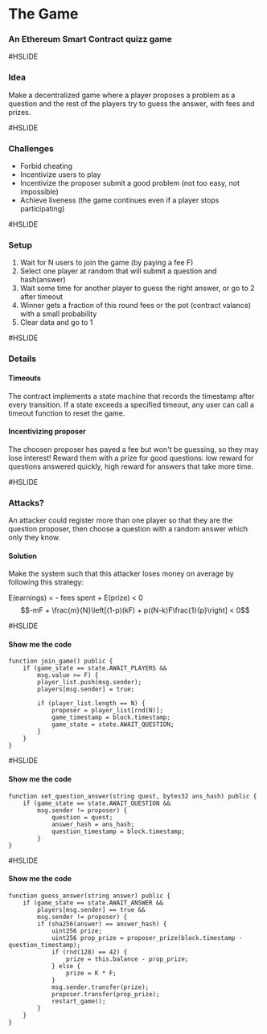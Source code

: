 # The Game
### An Ethereum Smart Contract quizz game

#HSLIDE
### Idea

Make a decentralized game where a player proposes a problem as a question and
the rest of the players try to guess the answer, with fees and prizes.

#HSLIDE
### Challenges

* Forbid cheating
* Incentivize users to play
* Incentivize the proposer submit a good problem (not too easy, not impossible)
* Achieve liveness (the game continues even if a player stops participating)

#HSLIDE
### Setup

1. Wait for N users to join the game (by paying a fee F)
2. Select one player at random that will submit a question and hash(answer)
3. Wait some time for another player to guess the right answer, or go to 2 after timeout
4. Winner gets a fraction of this round fees or the pot (contract valance) with a small probability
5. Clear data and go to 1

#HSLIDE
### Details

#### Timeouts

The contract implements a state machine that records the timestamp after every transition.  If a state exceeds a specified timeout, any user can call a timeout function to reset the game.

#### Incentivizing proposer

The choosen proposer has payed a fee but won't be guessing, so they may lose interest!  Reward them with a prize for good questions: low reward for questions answered quickly, high reward for answers that take more time.

#HSLIDE
### Attacks?

An attacker could register more than one player so that they are the question
proposer, then choose a question with a random answer which only they know.

#### Solution

Make the system such that this attacker loses money on average by following this strategy:

E(earnings) = - fees spent + E(prize) < 0
$$-mF + \frac{m}{N}\left[(1-p)(kF) + p((N-k)F\frac{1}{p}\right] < 0$$

#HSLIDE
#### Show me the code
```
function join_game() public {
    if (game_state == state.AWAIT_PLAYERS &&
        msg.value >= F) {
        player_list.push(msg.sender);
        players[msg.sender] = true;

        if (player_list.length == N) {
            proposer = player_list[rnd(N)];
            game_timestamp = block.timestamp;
            game_state = state.AWAIT_QUESTION;
        }
    }
}
```

#HSLIDE
#### Show me the code
```
function set_question_answer(string quest, bytes32 ans_hash) public {
    if (game_state == state.AWAIT_QUESTION &&
        msg.sender != proposer) {
            question = quest;
            answer_hash = ans_hash;
            question_timestamp = block.timestamp;
        }
}
```

#HSLIDE
#### Show me the code
```
function guess_answer(string answer) public {
    if (game_state == state.AWAIT_ANSWER &&
        players[msg.sender] == true &&
        msg.sender != proposer) {
        if (sha256(answer) == answer_hash) {
            uint256 prize;
            uint256 prop_prize = proposer_prize(block.timestamp - question_timestamp);
            if (rnd(128) == 42) {
                prize = this.balance - prop_prize;    
            } else {
                prize = K * F;
            }
            msg.sender.transfer(prize);
            proposer.transfer(prop_prize);
            restart_game();
        }
    }
}
```
